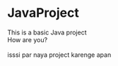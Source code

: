 # JavaProject
This is a basic Java project
<br>
How are you?  
<br>
isssi par naya project karenge apan
